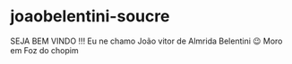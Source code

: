 # joaobelentini-soucre
SEJA BEM VINDO !!!
Eu ne chamo João vitor de Almrida Belentini 😉
Moro em Foz do chopim 
